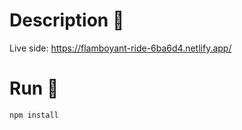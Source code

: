 # Description 📓

Live side: https://flamboyant-ride-6ba6d4.netlify.app/

# Run 🚀

```sh
npm install
```
